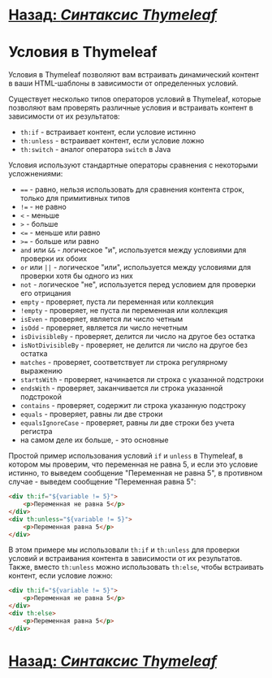 # [**Назад**: *Синтаксис Thymeleaf*](../features/thymeleaf-syntax.md)

# Условия в Thymeleaf

Условия в Thymeleaf позволяют вам встраивать динамический контент в ваши HTML-шаблоны в зависимости от определенных условий.

Существует несколько типов операторов условий в Thymeleaf, которые позволяют вам проверять различные условия и встраивать контент в зависимости от их результатов:
- `th:if` - встраивает контент, если условие истинно
- `th:unless` - встраивает контент, если условие ложно
- `th:switch` - аналог оператора `switch` в Java

Условия используют стандартные операторы сравнения с некоторыми усложнениями:
- `==` - равно, нельзя использовать для сравнения контента строк, только для примитивных типов
- `!=` - не равно
- `<` - меньше
- `>` - больше
- `<=` - меньше или равно
- `>=` - больше или равно
- `and` или `&&` - логическое "и", используется между условиями для проверки их обоих
- `or` или `||` - логическое "или", используется между условиями для проверки хотя бы одного из них
- `not` - логическое "не", используется перед условием для проверки его отрицания
- `empty` - проверяет, пуста ли переменная или коллекция
- `!empty` - проверяет, не пуста ли переменная или коллекция
- `isEven` - проверяет, является ли число четным
- `isOdd` - проверяет, является ли число нечетным
- `isDivisibleBy` - проверяет, делится ли число на другое без остатка
- `isNotDivisibleBy` - проверяет, не делится ли число на другое без остатка
- `matches` - проверяет, соответствует ли строка регулярному выражению
- `startsWith` - проверяет, начинается ли строка с указанной подстроки
- `endsWith` - проверяет, заканчивается ли строка указанной подстрокой
- `contains` - проверяет, содержит ли строка указанную подстроку
- `equals` - проверяет, равны ли две строки
- `equalsIgnoreCase` - проверяет, равны ли две строки без учета регистра
- на самом деле их больше, - это основные

Простой пример использования условий `if` и `unless` в Thymeleaf, в котором мы проверим, что переменная не равна 5, и если это условие истинно, то выведем сообщение "Переменная не равна 5", в противном случае - выведем сообщение "Переменная равна 5":

```html
<div th:if="${variable != 5}">
    <p>Переменная не равна 5</p>
</div>
<div th:unless="${variable != 5}">
    <p>Переменная равна 5</p>
</div>
```

В этом примере мы использовали `th:if` и `th:unless` для проверки условий и встраивания контента в зависимости от их результатов. Также, вместо `th:unless` можно использовать `th:else`, чтобы встраивать контент, если условие ложно:

```html
<div th:if="${variable != 5}">
    <p>Переменная не равна 5</p>
</div>
<div th:else>
    <p>Переменная равна 5</p>
</div>
```


# [**Назад**: *Синтаксис Thymeleaf*](../features/thymeleaf-syntax.md)

